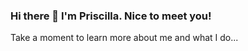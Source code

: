 ###  Hi there 👋 I'm Priscilla. Nice to meet you!
Take a moment to learn more about me and what I do...

